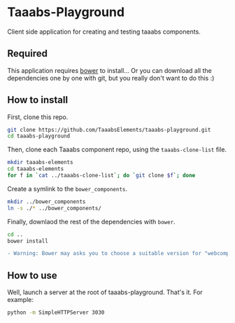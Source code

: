 # Taaabs-Playground

Client side application for creating and testing taaabs components.

## Required

This application requires [bower](https://bower.io/) to install... Or you can download all the dependencies one by one with git, but you really don't want to do this :)

## How to install

First, clone this repo.

```sh
git clone https://github.com/TaaabsElements/taaabs-playground.git
cd taaabs-playground
```

Then, clone each Taaabs component repo, using the `taaabs-clone-list` file.

```sh
mkdir taaabs-elements
cd taaabs-elements
for f in `cat ../taaabs-clone-list`; do `git clone $f`; done
```

Create a symlink to the `bower_components`.

```sh
mkdir ../bower_components
ln -s ./* ../bower_components/
```

Finally, downlaod the rest of the dependencies with `bower`.

```sh
cd ..
bower install
```

```diff
- Warning: Bower may asks you to choose a suitable version for "webcomponentsjs". Always choose the version which works with Polymer version lower than 2.x.
```

## How to use

Well, launch a server at the root of taaabs-playground. That's it. For example:

```sh
python -m SimpleHTTPServer 3030
```
